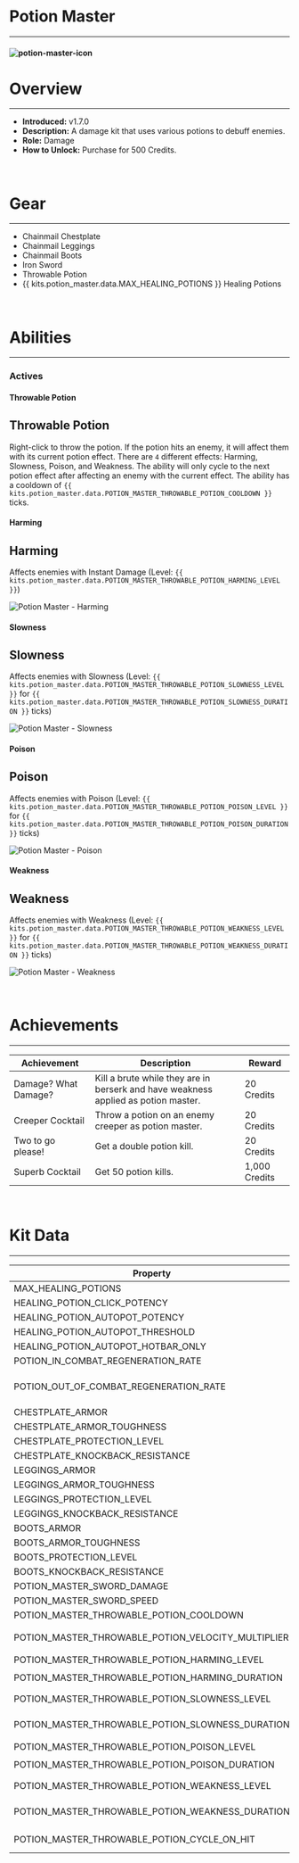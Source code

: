 # Potion Master

---

#### ![potion-master-icon](../assets/icons/kits/potion-master-icon.jpg)

# Overview

---

- **Introduced:** v1.7.0
- **Description:** A damage kit that uses various potions to debuff enemies.
- **Role:** Damage
- **How to Unlock:** Purchase for 500 Credits.

<br />

# Gear

---

- Chainmail Chestplate
- Chainmail Leggings
- Chainmail Boots
- Iron Sword
- Throwable Potion
- {{ kits.potion_master.data.MAX_HEALING_POTIONS }} Healing Potions

<br />

# Abilities

---

### Actives

<!-- tabs:start -->

#### **Throwable Potion**

## Throwable Potion

Right-click to throw the potion. If the potion hits an enemy, it will affect them with its current potion effect. There are `4` different effects: Harming, Slowness, Poison, and Weakness. The ability will only cycle to the next potion effect after affecting an enemy with the current effect. The ability has a cooldown of `{{ kits.potion_master.data.POTION_MASTER_THROWABLE_POTION_COOLDOWN }}` ticks.

<!-- tabs:start -->

#### **Harming**

## Harming

Affects enemies with Instant Damage (Level: `{{ kits.potion_master.data.POTION_MASTER_THROWABLE_POTION_HARMING_LEVEL }}`)

![Potion Master - Harming](../assets/kits/potion_master/Potion%20Master%20-%20Harming.gif)

#### **Slowness**

## Slowness

Affects enemies with Slowness (Level: `{{ kits.potion_master.data.POTION_MASTER_THROWABLE_POTION_SLOWNESS_LEVEL }}` for `{{ kits.potion_master.data.POTION_MASTER_THROWABLE_POTION_SLOWNESS_DURATION }}` ticks)

![Potion Master - Slowness](../assets/kits/potion_master/Potion%20Master%20-%20Slowness.gif)

#### **Poison**

## Poison

Affects enemies with Poison (Level: `{{ kits.potion_master.data.POTION_MASTER_THROWABLE_POTION_POISON_LEVEL }}` for `{{ kits.potion_master.data.POTION_MASTER_THROWABLE_POTION_POISON_DURATION }}` ticks)

![Potion Master - Poison](../assets/kits/potion_master/Potion%20Master%20-%20Poison.gif)

#### **Weakness**

## Weakness

Affects enemies with Weakness (Level: `{{ kits.potion_master.data.POTION_MASTER_THROWABLE_POTION_WEAKNESS_LEVEL }}` for `{{ kits.potion_master.data.POTION_MASTER_THROWABLE_POTION_WEAKNESS_DURATION }}` ticks)

![Potion Master - Weakness](../assets/kits/potion_master/Potion%20Master%20-%20Weakness.gif)

<!-- tabs:end -->
<!-- tabs:end -->

<br />

# Achievements

---

<!-- prettier-ignore -->
| Achievement | Description | Reward |
| ----------- | ----------- | ------ |
| Damage? What Damage? | Kill a brute while they are in berserk and have weakness applied as potion master. | 20 Credits |
| Creeper Cocktail | Throw a potion on an enemy creeper as potion master. | 20 Credits |
| Two to go please! | Get a double potion kill. | 20 Credits |
| Superb Cocktail | Get 50 potion kills. | 1,000 Credits |

<br />

# Kit Data

---

<!-- prettier-ignore -->
| Property | Value | Description |
|----------|-------|-------------|
| MAX_HEALING_POTIONS | `{{ kits.potion_master.data.MAX_HEALING_POTIONS }}` | {{ kitDataSharedDescriptions.MAX_HEALING_POTIONS }} |
| HEALING_POTION_CLICK_POTENCY | `{{ kits._shared.data.HEALING_POTION_CLICK_POTENCY }}` | {{ kitDataSharedDescriptions.HEALING_POTION_CLICK_POTENCY }} |
| HEALING_POTION_AUTOPOT_POTENCY | `{{ kits._shared.data.HEALING_POTION_AUTOPOT_POTENCY }}` | {{ kitDataSharedDescriptions.HEALING_POTION_AUTOPOT_POTENCY }} |
| HEALING_POTION_AUTOPOT_THRESHOLD | `{{ kits._shared.data.HEALING_POTION_AUTOPOT_THRESHOLD }}` | {{ kitDataSharedDescriptions.HEALING_POTION_AUTOPOT_THRESHOLD }} |
| HEALING_POTION_AUTOPOT_HOTBAR_ONLY | `{{ kits._shared.data.HEALING_POTION_AUTOPOT_HOTBAR_ONLY }}` | {{ kitDataSharedDescriptions.HEALING_POTION_AUTOPOT_HOTBAR_ONLY }} |
| POTION_IN_COMBAT_REGENERATION_RATE | `{{ kits._shared.data.POTION_IN_COMBAT_REGENERATION_RATE }}` | {{ kitDataSharedDescriptions.POTION_IN_COMBAT_REGENERATION_RATE }} |
| POTION_OUT_OF_COMBAT_REGENERATION_RATE | `{{ kits._shared.data.POTION_OUT_OF_COMBAT_REGENERATION_RATE }}` | {{ kitDataSharedDescriptions.POTION_OUT_OF_COMBAT_REGENERATION_RATE }} |
| CHESTPLATE_ARMOR | `{{ kits.potion_master.data.CHESTPLATE_ARMOR }}` | {{ kitDataSharedDescriptions.CHESTPLATE_ARMOR }} |
| CHESTPLATE_ARMOR_TOUGHNESS | `{{ kits.potion_master.data.CHESTPLATE_ARMOR_TOUGHNESS }}` | {{ kitDataSharedDescriptions.CHESTPLATE_ARMOR_TOUGHNESS }} |
| CHESTPLATE_PROTECTION_LEVEL | `{{ kits.potion_master.data.CHESTPLATE_PROTECTION_LEVEL }}` | {{ kitDataSharedDescriptions.CHESTPLATE_PROTECTION_LEVEL }} |
| CHESTPLATE_KNOCKBACK_RESISTANCE | `{{ kits.potion_master.data.CHESTPLATE_KNOCKBACK_RESISTANCE }}` | {{ kitDataSharedDescriptions.CHESTPLATE_KNOCKBACK_RESISTANCE }} |
| LEGGINGS_ARMOR | `{{ kits.potion_master.data.LEGGINGS_ARMOR }}` | {{ kitDataSharedDescriptions.LEGGINGS_ARMOR }} |
| LEGGINGS_ARMOR_TOUGHNESS | `{{ kits.potion_master.data.LEGGINGS_ARMOR_TOUGHNESS }}` | {{ kitDataSharedDescriptions.LEGGINGS_ARMOR_TOUGHNESS }} |
| LEGGINGS_PROTECTION_LEVEL | `{{ kits.potion_master.data.LEGGINGS_PROTECTION_LEVEL }}` | {{ kitDataSharedDescriptions.LEGGINGS_PROTECTION_LEVEL }} |
| LEGGINGS_KNOCKBACK_RESISTANCE | `{{ kits.potion_master.data.LEGGINGS_KNOCKBACK_RESISTANCE }}` | {{ kitDataSharedDescriptions.LEGGINGS_KNOCKBACK_RESISTANCE }} |
| BOOTS_ARMOR | `{{ kits.potion_master.data.BOOTS_ARMOR }}` | {{ kitDataSharedDescriptions.BOOTS_ARMOR }} |
| BOOTS_ARMOR_TOUGHNESS | `{{ kits.potion_master.data.BOOTS_ARMOR_TOUGHNESS }}` | {{ kitDataSharedDescriptions.BOOTS_ARMOR_TOUGHNESS }} |
| BOOTS_PROTECTION_LEVEL | `{{ kits.potion_master.data.BOOTS_PROTECTION_LEVEL }}` | {{ kitDataSharedDescriptions.BOOTS_PROTECTION_LEVEL }} |
| BOOTS_KNOCKBACK_RESISTANCE | `{{ kits.potion_master.data.BOOTS_KNOCKBACK_RESISTANCE }}` | {{ kitDataSharedDescriptions.BOOTS_KNOCKBACK_RESISTANCE }} |
| POTION_MASTER_SWORD_DAMAGE | `{{ kits.potion_master.data.POTION_MASTER_SWORD_DAMAGE }}` | The base damage of the sword. |
| POTION_MASTER_SWORD_SPEED | `{{ kits.potion_master.data.POTION_MASTER_SWORD_SPEED }}` | The base speed of the sword. |
| POTION_MASTER_THROWABLE_POTION_COOLDOWN | `{{ kits.potion_master.data.POTION_MASTER_THROWABLE_POTION_COOLDOWN }}` | The cooldown, in ticks, of the throwable potion ability. |
| POTION_MASTER_THROWABLE_POTION_VELOCITY_MULTIPLIER | `{{ kits.potion_master.data.POTION_MASTER_THROWABLE_POTION_VELOCITY_MULTIPLIER }}` | The velocity multiplier for throwing potions. |
| POTION_MASTER_THROWABLE_POTION_HARMING_LEVEL | `{{ kits.potion_master.data.POTION_MASTER_THROWABLE_POTION_HARMING_LEVEL }}` | The level of the harming effect. |
| POTION_MASTER_THROWABLE_POTION_HARMING_DURATION | `{{ kits.potion_master.data.POTION_MASTER_THROWABLE_POTION_HARMING_DURATION }}` | The duration, in ticks, of the harming effect. |
| POTION_MASTER_THROWABLE_POTION_SLOWNESS_LEVEL | `{{ kits.potion_master.data.POTION_MASTER_THROWABLE_POTION_SLOWNESS_LEVEL }}` | The level of the slowness effect. |
| POTION_MASTER_THROWABLE_POTION_SLOWNESS_DURATION | `{{ kits.potion_master.data.POTION_MASTER_THROWABLE_POTION_SLOWNESS_DURATION }}` | The duration, in ticks, of the slowness effect. |
| POTION_MASTER_THROWABLE_POTION_POISON_LEVEL | `{{ kits.potion_master.data.POTION_MASTER_THROWABLE_POTION_POISON_LEVEL }}` | The level of the poison effect. |
| POTION_MASTER_THROWABLE_POTION_POISON_DURATION | `{{ kits.potion_master.data.POTION_MASTER_THROWABLE_POTION_POISON_DURATION }}` | The duration, in ticks, of the poison effect. |
| POTION_MASTER_THROWABLE_POTION_WEAKNESS_LEVEL | `{{ kits.potion_master.data.POTION_MASTER_THROWABLE_POTION_WEAKNESS_LEVEL }}` | The level of the weakness effect. |
| POTION_MASTER_THROWABLE_POTION_WEAKNESS_DURATION | `{{ kits.potion_master.data.POTION_MASTER_THROWABLE_POTION_WEAKNESS_DURATION }}` | The duration, in ticks, of the weakness effect. |
| POTION_MASTER_THROWABLE_POTION_CYCLE_ON_HIT | `{{ kits.potion_master.data.POTION_MASTER_THROWABLE_POTION_CYCLE_ON_HIT }}` | If the throwable potion ability should cycle to the next effect only after hitting an enemy. |
